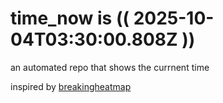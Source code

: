 # time_now is (( 2025-10-04T03:30:00.808Z ))

an automated repo that shows the currnent time

inspired by [breakingheatmap](https://github.com/breakingheatmap/breakingheatmap)